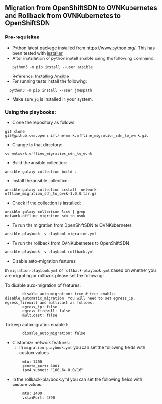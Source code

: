 ## Migration from OpenShiftSDN to OVNKubernetes and Rollback from OVNKubernetes to OpenShiftSDN

### Pre-requisites

- Python latest package installed from https://www.python.org/.
  This has been tested with [installer](https://www.python.org/downloads/release/python-3131/)
- After installation of python install ansible using the following command:
  ```shell
  python3 -m pip install --user ansible
  ```
  Reference: [Installing Ansible](https://docs.ansible.com/ansible/latest/installation_guide/intro_installation.html#pip-install)
- For running tests install the following:
```shell
  python3 -m pip install --user jmespath
```

- Make sure `jq` is installed in your system.

### Using the playbooks:

- Clone the repository as follows:
```shell
git clone git@github.com:openshift/network.offline_migration_sdn_to_ovnk.git
```

- Change to that directory:
``` shell
cd network.offline_migration_sdn_to_ovnk
```

- Build the ansible collection:
```shell
ansible-galaxy collection build .
```

- Install the ansible collection:
```shell
ansible-galaxy collection install  network-offline_migration_sdn_to_ovnk-1.0.0.tar.gz
```

-  Check if the collection is installed:
```shell
ansible-galaxy collection list | grep network.offline_migration_sdn_to_ovnk 
```

- To run the migration from OpenShiftSDN to OVNKubernetes
```shell
ansible-playbook -v playbook-migration.yml
```

- To run the rollback from OVNKubernetes to OpenShiftSDN
```shell
ansible-playbook -v playbook-rollback.yml
```

- Disable auto-migration features

In `migration-playbook.yml` or `rollback-playbook.yml` based on whether you are migrating or rollback
please set the following:

To disable auto-migration of features:
```shell
        disable_auto_migration: true # true enables disable_automatic_migration. You will need to set egress_ip, egress_firewall and multicast as follows:
        egress_ip: false
        egress_firewall: false
        multicast: false
```

To keep automigration enabled:
```shell
        disable_auto_migration: false
```

- Customize network features:
  - In `migration-playbook.yml` you can set the following fields with custom values:
```shell
        mtu: 1400
        geneve_port: 6081
        ipv4_subnet: "100.64.0.0/16"
```
  - In the rollback-playbook.yml you can set the following fields with custom values:
```shell
        mtu: 1400
        vxlanPort: 4790
```
